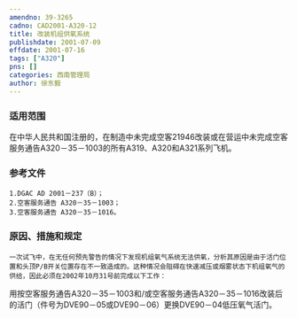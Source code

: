 ```yaml
---
amendno: 39-3265  
cadno: CAD2001-A320-12  
title: 改装机组供氧系统  
publishdate: 2001-07-09  
effdate: 2001-07-16  
tags: ["A320"]  
pns: []  
categories: 西南管理局  
author: 徐东毅  
---
```

  
### 适用范围  
在中华人民共和国注册的，在制造中未完成空客21946改装或在营运中未完成空客服务通告A320－35－1003的所有A319、A320和A321系列飞机。  
  
<!--more-->  
### 参考文件  
    1.DGAC AD 2001－237（B）；  
    2.空客服务通告 A320－35－1003；  
    3.空客服务通告 A320－35－1016。  
  
### 原因、措施和规定  
    一次试飞中，在无任何预先警告的情况下发现机组氧气系统无法供氧，分析其原因是由于活门位置和头顶P/B开关位置存在不一致造成的。这种情况会阻碍在快速减压或烟雾状态下机组氧气的供给，因此必须在2002年10月31号前完成以下工作：  
用按空客服务通告A320－35－1003和/或空客服务通告A320－35－1016改装后的活门（件号为DVE90－05或DVE90－06）更换DVE90－04低压氧气活门。  
